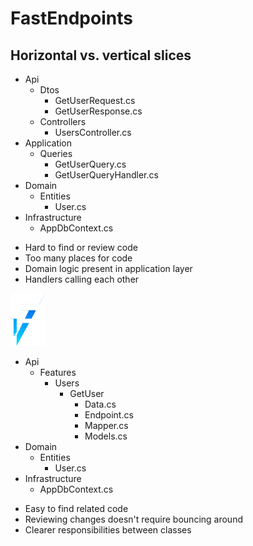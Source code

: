 <h1>FastEndpoints</h1>
<h2>Horizontal vs. vertical slices</h2>

<div class="files-columns mt-8">
  <div v-click="1">
    <ul class="box files">
      <li>
        <span><ProjectIcon />Api</span>
        <ul>
          <li>
            <span><FolderIcon />Dtos</span>
            <ul>
              <li><span><CsharpIcon />GetUserRequest.cs</span></li>
              <li><span><CsharpIcon />GetUserResponse.cs</span></li>
            </ul>
          </li>
          <li>
            <span><FolderIcon />Controllers</span>
            <ul>
              <li><span><CsharpIcon />UsersController.cs</span></li>
            </ul>
          </li>
        </ul>  
      </li>
      <li>
        <span><ProjectIcon />Application</span>
        <ul>
          <li>
            <span><FolderIcon />Queries</span>
            <ul>
              <li><span><CsharpIcon />GetUserQuery.cs</span></li>
              <li><span><CsharpIcon />GetUserQueryHandler.cs</span></li>
            </ul>
          </li>
        </ul>  
      </li>
      <li>
        <span><ProjectIcon />Domain</span>
        <ul>
          <li>
            <span><FolderIcon />Entities</span>
            <ul>
              <li><span><CsharpIcon />User.cs</span></li>
            </ul>
          </li>
        </ul>  
      </li>
      <li>
        <span><ProjectIcon />Infrastructure</span>
        <ul>
          <li><span><CsharpIcon />AppDbContext.cs</span></li>
        </ul>  
      </li>
    </ul>
    <ul class="font-serif text-gray-400 !list-none">
      <li class="!ml-1">Hard to find or review code</li>
      <li class="!ml-1">Too many places for code</li>
      <li class="!ml-1">Domain logic present in application layer</li>
      <li class="!ml-1">Handlers calling each other</li>
    </ul>
  </div>

  <div v-click="2" class="relative">
    <div class="bracket">
      <div></div>
      <img src="../images/FE-icon.svg" class="icon">
      <div></div>
    </div>
    <ul class="box files">
      <li class="view-transition-files">
        <span><ProjectIcon />Api</span>
        <ul>
          <li>
            <span><FolderIcon />Features</span>
            <ul>
              <li>
                <span><FolderIcon />Users</span>
                <ul>
                  <li>
                    <span><FolderIcon />GetUser</span>
                    <ul>
                      <li><span><CsharpIcon />Data.cs</span></li>
                      <li><span><CsharpIcon />Endpoint.cs</span></li>
                      <li><span><CsharpIcon />Mapper.cs</span></li>
                      <li><span><CsharpIcon />Models.cs</span></li>
                    </ul>
                  </li>
                </ul>
              </li>
            </ul>
          </li>
        </ul>  
      </li>
      <li>
        <span><ProjectIcon />Domain</span>
        <ul>
          <li>
            <span><FolderIcon />Entities</span>
            <ul>
              <li><span><CsharpIcon />User.cs</span></li>
            </ul>
          </li>
        </ul>  
      </li>
      <li>
        <span><ProjectIcon />Infrastructure</span>
        <ul>
          <li><span><CsharpIcon />AppDbContext.cs</span></li>
        </ul>  
      </li>
    </ul>
    <ul class="font-serif text-gray-400 !list-none">
      <li class="!ml-1">Easy to find related code</li>
      <li class="!ml-1">Reviewing changes doesn't require bouncing around</li>
      <li class="!ml-1">Clearer responsibilities between classes</li>
    </ul>
  </div>
</div>

<!-- 
First off, we'll have a quick look at the basic structure of an endpoint. [click]

On the left here we've got a pretty basic view of the sort of architecture that I frequently encounter. All of these files would typically be required to implement a single, basic feature &mdash; in this case, a simple request to get a user.

We've got our Api project, and our DTOs, controllers all grouped together.

Our application layer has our query and handler, and we've got our all-too expected user entity and `DbContext`.

Naturally, as a project grows, it becomes quite hard to navigate and find specific handlers or entities etc.

As our business logic increases in complexity, we risk ending up with handlers calling other handlers with no sense of visible hierarchy, and it can quickly turn into a spiderweb that's difficult to understand.

[click]

The vertical slice architecture encouraged by FastEndpoints comprises of a single endpoint, or feature, nested under appropriately-named folders.

Now, I fully understand that this may not be everyone's cup of tea, and we're free to name our classes however we please, but the majority of the examples &mdash; not just in this presentation, but out in the wild &mdash; will follow this naming pattern or similar.

But thanks to namespaces, if we so wish to adopt the convention we can have a series of files that very explicitly reflects what they do, consistently, across every endpoint.
 -->